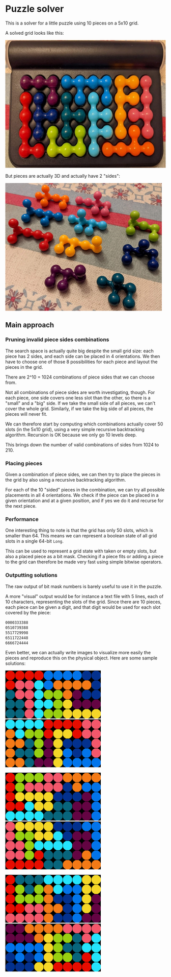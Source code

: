 # Puzzle solver

This is a solver for a little puzzle using 10 pieces on a 5x10 grid.

A solved grid looks like this:

<img src="puzzle-imgs/solved-grid.jpg" height="400">

But pieces are actually 3D and actually have 2 "sides":

<img src="puzzle-imgs/pieces.jpg" height="400">

## Main approach

### Pruning invalid piece sides combinations

The search space is actually quite big despite the small grid size:
each piece has 2 sides, and each side can be placed in 4 orientations.
We then have to choose one of those 8 possibilities for each piece and layout the pieces in the grid.

There are 2^10 = 1024 combinations of piece sides that we can choose from.

Not all combinations of piece sides are worth investigating, though.
For each piece, one side covers one less slot than the other, so there is a "small" and a "big" side.
If we take the small side of all pieces, we can't cover the whole grid.
Similarly, if we take the big side of all pieces, the pieces will never fit.

We can therefore start by computing which combinations actually cover 50 slots (in the 5x10 grid),
using a very simple recursive backtracking algorithm. Recursion is OK because we only go 10 levels deep.

This brings down the number of valid combinations of sides from 1024 to 210.

### Placing pieces

Given a combination of piece sides, we can then try to place the pieces in the grid by also using a recursive
backtracking algorithm.

For each of the 10 "sided" pieces in the combination, we can try all possible placements in all 4 orientations.
We check if the piece can be placed in a given orientation and at a given position, 
and if yes we do it and recurse for the next piece.

### Performance

One interesting thing to note is that the grid has only 50 slots, which is smaller than 64.
This means we can represent a boolean state of all grid slots in a single 64-bit `Long`.

This can be used to represent a grid state with taken or empty slots, but also a placed piece as a bit mask.
Checking if a piece fits or adding a piece to the grid can therefore be made very fast using simple bitwise operators.

### Outputting solutions

The raw output of bit mask numbers is barely useful to use it in the puzzle.

A more "visual" output would be for instance a text file with 5 lines, each of 10 characters, representing the slots of the grid.
Since there are 10 pieces, each piece can be given a digit, and that digit would be used for each slot covered by the piece:

```
0000333388
0510739388
5517729998
6511722448
6666724444
```

Even better, we can actually write images to visualize more easily the pieces and reproduce this on the physical object.
Here are some sample solutions:

![example solution 1](example-solutions/solution-1.png)
![example solution 2](example-solutions/solution-2.png)

![example solution 3](example-solutions/solution-3.png)
![example solution 4](example-solutions/solution-4.png)

![example solution 5](example-solutions/solution-5.png)
![example solution 6](example-solutions/solution-6.png)
